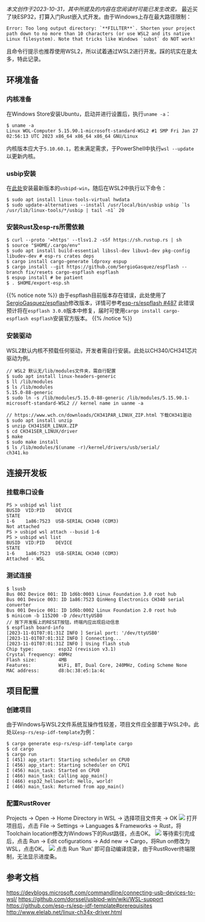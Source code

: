 *本文创作于2023-10-31，其中所提及的内容在您阅读时可能已发生改变。*
最近买了块ESP32，打算入门Rust嵌入式开发。由于Windows上存在最大路径限制：
```
Error: Too long output directory: `**FILLTER**`. Shorten your project path down to no more than 10 characters (or use WSL2 and its native Linux filesystem). Note that tricks like Windows `subst` do NOT work!
```
且命令行提示也推荐使用WSL2，所以试着通过WSL2进行开发。踩的坑实在是太多，特此记录。
## 环境准备
### 内核准备
在Windows Store安装Ubuntu，启动并进行设置后，执行`uname -a`：
```
$ uname -a
Linux WOL-Computer 5.15.90.1-microsoft-standard-WSL2 #1 SMP Fri Jan 27 02:56:13 UTC 2023 x86_64 x86_64 x86_64 GNU/Linux
```
内核版本应大于`5.10.60.1`，若未满足需求，于PowerShell中执行`wsl --update`以更新内核。
### usbip安装
在[此处](https://github.com/dorssel/usbipd-win/releases)安装最新版本的`usbipd-win`，随后在WSL2中执行以下命令：
```
$ sudo apt install linux-tools-virtual hwdata
$ sudo update-alternatives --install /usr/local/bin/usbip usbip `ls /usr/lib/linux-tools/*/usbip | tail -n1` 20
```
### 安装Rust及esp-rs所需依赖
```
$ curl --proto '=https' --tlsv1.2 -sSf https://sh.rustup.rs | sh
$ source "$HOME/.cargo/env"
$ sudo apt install build-essential libssl-dev libuv1-dev pkg-config libudev-dev # esp-rs crates deps
$ cargo install cargo-generate ldproxy espup
$ cargo install --git https://github.com/SergioGasquez/espflash --branch fix/resets cargo-espflash espflash
$ espup install # be patient
$ . $HOME/export-esp.sh
```
{{% notice note %}}
由于espflash目前版本存在错误，此处使用了[SergioGasquez/espflash](https://github.com/SergioGasquez/espflash/tree/fix/resets)修改版本，详情可参考[esp-rs/espflash #487](https://github.com/esp-rs/espflash/pull/487)
此错误预计将在`espflash 3.0.0`版本中修复，届时可使用`cargo install cargo-espflash espflash`安装官方版本。
{{% /notice %}}
### 安装驱动
WSL2默认内核不预载任何驱动，开发者需自行安装。此处以CH340/CH341芯片驱动为例。
```
// WSL2 默认无/lib/modules文件夹，需自行配置
$ sudo apt install linux-headers-generic
$ ll /lib/modules
$ ls /lib/modules
5.15.0-88-generic
$ sudo ln -s /lib/modules/5.15.0-88-generic /lib/modules/5.15.90.1-microsoft-standard-WSL2 // kernel name in uanme -a
```
```
// https://www.wch.cn/downloads/CH341PAR_LINUX_ZIP.html 下载CH341驱动
$ sudo apt install unzip
$ unzip CH341SER_LINUX.ZIP
$ cd CH341SER_LINUX/driver
$ make
$ sudo make install
$ ls /lib/modules/$(uname -r)/kernel/drivers/usb/serial/
ch341.ko
```
## 连接开发板
### 挂载串口设备
```
PS > usbipd wsl list
BUSID  VID:PID    DEVICE                                                        STATE
1-6    1a86:7523  USB-SERIAL CH340 (COM3)                                       Not attached
PS > usbipd wsl attach --busid 1-6
PS > usbipd wsl list
BUSID  VID:PID    DEVICE                                                        STATE
1-6    1a86:7523  USB-SERIAL CH340 (COM3)                                       Attached - WSL
```
### 测试连接
```
$ lsusb
Bus 002 Device 001: ID 1d6b:0003 Linux Foundation 3.0 root hub
Bus 001 Device 003: ID 1a86:7523 QinHeng Electronics CH340 serial converter
Bus 001 Device 001: ID 1d6b:0002 Linux Foundation 2.0 root hub
$ minicom -b 115200 -D /dev/ttyUSB0
// 按下开发板上的RESET按钮，终端内应出现启动信息
$ espflash board-info
[2023-11-01T07:01:31Z INFO ] Serial port: '/dev/ttyUSB0'
[2023-11-01T07:01:31Z INFO ] Connecting...
[2023-11-01T07:01:31Z INFO ] Using flash stub
Chip type:         esp32 (revision v3.1)
Crystal frequency: 40MHz
Flash size:        4MB
Features:          WiFi, BT, Dual Core, 240MHz, Coding Scheme None
MAC address:       d8:bc:38:e5:1a:4c
```
## 项目配置
### 创建项目
由于Windows与WSL2文件系统互操作性较差，项目文件应全部置于WSL2中。此处以`esp-rs/esp-idf-template`为例：
```
$ cargo generate esp-rs/esp-idf-template cargo
$ cd cargo
$ cargo run
I (451) app_start: Starting scheduler on CPU0
I (456) app_start: Starting scheduler on CPU1
I (456) main_task: Started on CPU0
I (466) main_task: Calling app_main()
I (466) esp32_helloworld: Hello, world!
I (466) main_task: Returned from app_main()
```
### 配置RustRover
Projects -> Open -> Home Directory in WSL -> 选择项目文件夹 -> OK
![](https://s2.loli.net/2023/11/01/cBKULz9QIAmw4P6.png)
打开项目后，点击 File -> Settings -> Languages & Frameworks -> Rust，将Toolchain location修改为Windows下的Rust路径，点击OK。
![](https://s2.loli.net/2023/11/01/pbyEio8IcklAeRW.png)
等待索引完成后，点击 Run -> Edit cofigurations -> Add new -> Cargo，将Run on修改为WSL，点击OK。
![](https://s2.loli.net/2023/11/01/FZL3q56EKP8TwVS.png)
点击 Run 'Run' 即可自动编译烧录，由于RustRover终端限制，无法显示进度条。
## 参考文档
https://devblogs.microsoft.com/commandline/connecting-usb-devices-to-wsl/
https://github.com/dorssel/usbipd-win/wiki/WSL-support
https://github.com/esp-rs/esp-idf-template#prerequisites
http://www.elelab.net/linux-ch34x-driver.html